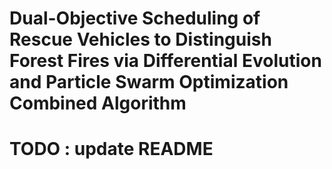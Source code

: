 # Dual-Objective Scheduling of Rescue Vehicles to Distinguish Forest Fires via Differential Evolution and Particle Swarm Optimization Combined Algorithm


# TODO : update README
